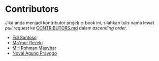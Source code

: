 # Contributors

Jika anda menjadi kontributor projek e-book ini, silahkan tulis nama lewat *pull request* ke [CONTRIBUTORS.md](https://github.com/novalagung/dasarpemrogramangolang/blob/master/CONTRIBUTORS.md) dalam *ascending order*.

- [Edi Santoso](https://github.com/repodevs)
- [Ma'mur Rezeki](https://github.com/erzqy)
- [MH Rohman Masyhar](https://github.com/rohmanhm)
- [Noval Agung Prayogo](https://github.com/novalagung)
